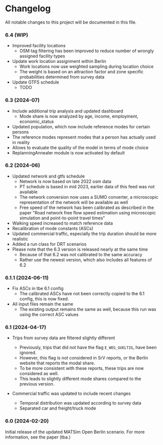 # Changelog

All notable changes to this project will be documented in this file. 

### 6.4 (WIP)
- Improved facility locations
  - OSM tag filtering has been improved to reduce number of wrongly assigned facility types
- Update work location assignment within Berlin
  - Work locations now use weighted sampling during location choice
  - The weight is based on an attraction factor and zone specific probabilities determined from survey data
- Update GTFS schedule
  - TODO

### 6.3 (2024-07)
- Include additional trip analysis and updated dashboard
  - Mode share is now analyzed by age, income, employment, economic_status
- Updated population, which now include reference modes for certain persons
 - The reference modes represent modes that a person has actually used in reality
 - Allows to evaluate the quality of the model in terms of mode choice
- ReplanningAnnealer module is now activated by default

### 6.2 (2024-06)
- Updated network and gtfs schedule
    - Network is now based on late 2022 osm data
    - PT schedule is based in mid 2023, earlier data of this feed was not available
    - The network conversion now uses a SUMO converter, a microscopic representation of the network will be available as well
    - Free speed of the network has been calibrated as described in the paper "Road network free flow speed estimation using microscopic simulation and point-to-point travel times"
- Walking speed increased to match reference data
- Recalibration of mode constants (ASCs)
- Updated commercial traffic, especially the trip duration should be more realistic
- Added a run class for DRT scenarios
- Please note that the 6.3 version is released nearly at the same time
    - Because of that 6.2 was not calibrated to the same accuracy
    - Rather use the newest version, which also includes all features of 6.2

### 6.1.1 (2024-06-11)

- Fix ASCs in tbe 6.1 config
  - The calibrated ASCs have not been correctly copied to the 6.1 config, this is now fixed.
- All input files remain the same
  -  The existing output remains the same as well, because this run was using the correct ASC values

### 6.1 (2024-04-17)

- Trips from survey data are filtered slightly different
  - Previously, trips that did not have the flag `E_WEG_GUELTIG`, have been ignored.
  - However, this flag is not considered in SrV reports, or the Berlin website that reports the modal share.
  - To be more consistent with these reports, these trips are now considered as well.
  - This leads to slightly different mode shares compared to the previous version.

- Commercial traffic was updated to include recent changes
  - Temporal distribution was updated according to survey data
  - Separated car and freight/truck mode

### 6.0 (2024-02-20)

Initial release of the updated MATSim Open Berlin scenario. 
For more information, see the paper (tba.)
